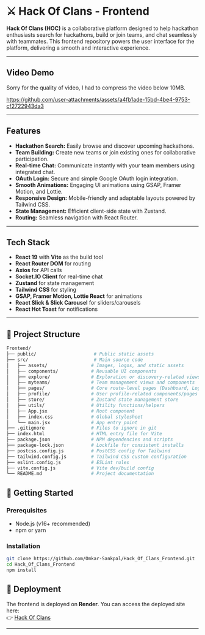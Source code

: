 # ⚔️ Hack Of Clans - Frontend

**Hack Of Clans (HOC)** is a collaborative platform designed to help hackathon enthusiasts search for hackathons, build or join teams, and chat seamlessly with teammates. This frontend repository powers the user interface for the platform, delivering a smooth and interactive experience.

---

## Video Demo 

Sorry for the quality of video, I had to compress the video below 10MB.

https://github.com/user-attachments/assets/a4fb1ade-15bd-4be4-9753-cf2722943da3

---

## Features

- **Hackathon Search:** Easily browse and discover upcoming hackathons.
- **Team Building:** Create new teams or join existing ones for collaborative participation.
- **Real-time Chat:** Communicate instantly with your team members using integrated chat.
- **OAuth Login:** Secure and simple Google OAuth login integration.
- **Smooth Animations:** Engaging UI animations using GSAP, Framer Motion, and Lottie.
- **Responsive Design:** Mobile-friendly and adaptable layouts powered by Tailwind CSS.
- **State Management:** Efficient client-side state with Zustand.
- **Routing:** Seamless navigation with React Router.

---

## Tech Stack

- **React 19** with **Vite** as the build tool
- **React Router DOM** for routing
- **Axios** for API calls
- **Socket.IO Client** for real-time chat
- **Zustand** for state management
- **Tailwind CSS** for styling
- **GSAP, Framer Motion, Lottie React** for animations
- **React Slick & Slick Carousel** for sliders/carousels
- **React Hot Toast** for notifications

---

## 📁 Project Structure

```bash
Frontend/
├── public/                     # Public static assets
├── src/                        # Main source code
│   ├── assets/                # Images, logos, and static assets
│   ├── components/            # Reusable UI components
│   ├── explore/               # Exploration or discovery-related views
│   ├── myteams/               # Team management views and components
│   ├── pages/                 # Core route-level pages (Dashboard, Login, etc.)
│   ├── profile/               # User profile-related components/pages
│   ├── store/                 # Zustand state management store
│   ├── utils/                 # Utility functions/helpers
│   ├── App.jsx                # Root component
│   ├── index.css              # Global stylesheet
│   └── main.jsx               # App entry point
├── .gitignore                 # Files to ignore in git
├── index.html                 # HTML entry file for Vite
├── package.json               # NPM dependencies and scripts
├── package-lock.json          # Lockfile for consistent installs
├── postcss.config.js          # PostCSS config for Tailwind
├── tailwind.config.js         # Tailwind CSS custom configuration
├── eslint.config.js           # ESLint rules
├── vite.config.js             # Vite dev/build config
└── README.md                  # Project documentation
```

## 🎢 Getting Started

### Prerequisites

- Node.js (v16+ recommended)
- npm or yarn

### Installation

```bash
git clone https://github.com/Omkar-Sankpal/Hack_Of_Clans_Frontend.git
cd Hack_Of_Clans_Frontend
npm install
```

## 🚀 Deployment

The frontend is deployed on **Render**. You can access the deployed site here:  
👉 [Hack Of Clans](https://hack-of-clans-frontend.onrender.com)

---
